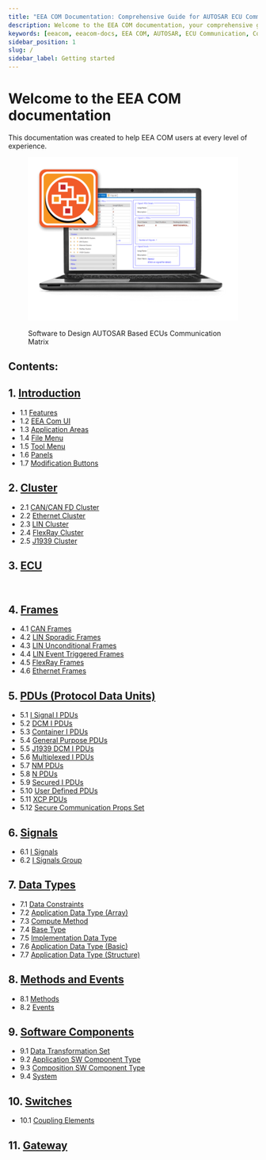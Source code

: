 ```yaml
---
title: "EEA COM Documentation: Comprehensive Guide for AUTOSAR ECU Communication Design"
description: Welcome to the EEA COM documentation, your comprehensive guide for designing AUTOSAR-based ECU communication matrices. This documentation caters to users of all experience levels, covering key features, user interface navigation, application areas, and detailed information on clusters, frames, protocol data units (PDUs), signals, data types, methods, events, and software components. Explore each section for in-depth insights and guidance on optimizing ECU communication. 
keywords: [eeacom, eeacom-docs, EEA COM, AUTOSAR, ECU Communication, Communication Matrix, Documentation, CAN Cluster, Ethernet Cluster, LIN Cluster, FlexRay Cluster, J1939, Protocol Data Units, Signals, Data Types, Software Components]
sidebar_position: 1
slug: /
sidebar_label: Getting started
---
```


# Welcome to the EEA COM documentation

This documentation was created to help EEA COM users at every level of experience.


<div class="text--center eeacom-img">

<figure>

![EEA COM documentation](./assets/eeacom-overview.png "EEA COM documentation")
<figcaption>Software to Design AUTOSAR Based ECUs Communication Matrix</figcaption>
</figure>
</div>

## Contents:

<!-- ## **[(1) Introduction and Overview](/introduction-and-overview/)** -->

<!-- <div> 

### [(1) Introduction](/sp/)
### [(2) #](/test/)
### [(3) #](/test/)
### [(4) #](/test/)
### [(5) #](/test/)

</div> -->

<div className="no-style-list">

## 1. [Introduction](/intro/)
- 1.1 [Features](/intro/#features)
- 1.2 [EEA Com UI](/intro/#eea-com-ui)
- 1.3 [Application Areas](/intro/#application-areas)
- 1.4 [File Menu](/intro/#file-menu)
- 1.5 [Tool Menu](/intro/#tool-menu)
- 1.6 [Panels](/intro/#panels)
- 1.7 [Modification Buttons](/intro/#modification-buttons)

## 2. [Cluster](/clusters/)
- 2.1 [CAN/CAN FD Cluster](/clusters/can-cluster/)
- 2.2 [Ethernet Cluster](/clusters/ethernet-cluster/)
- 2.3 [LIN Cluster](/clusters/lin-cluster/)
- 2.4 [FlexRay Cluster](/clusters/flexray-cluster/)
- 2.5 [J1939 Cluster](/clusters/j1939-cluster/)

## 3. [ECU](/ecu/)
<br/>

## 4. [Frames](/frames/)
- 4.1 [CAN Frames](/frames/can-frames/)
- 4.2 [LIN Sporadic Frames](/frames/lin-sporadic-frames/)
- 4.3 [LIN Unconditional Frames](/frames/lin-unconditional-frames/)
- 4.4 [LIN Event Triggered Frames](/frames/lin-event-triggered-frames/)
- 4.5 [FlexRay Frames](/frames/flexray-frames/)
- 4.6 [Ethernet Frames](/frames/ethernet-frames/)

## 5. [PDUs (Protocol Data Units)](/pdus/)
- 5.1 [I Signal I PDUs](pdus/signal-pdus/)
- 5.2 [DCM I PDUs](/pdus/dcm-pdus/)
- 5.3 [Container I PDUs](/pdus/container-pdus/)
- 5.4 [General Purpose PDUs](/pdus/general-purpose-pdus/)
- 5.5 [J1939 DCM I PDUs](/pdus/j1939-dcm-pdus/)
- 5.6 [Multiplexed I PDUs](/pdus/multiplexed-pdus/)
- 5.7 [NM PDUs](/pdus/nm-pdus/)
- 5.8 [N PDUs](/pdus/n-pdus/)
- 5.9 [Secured I PDUs](/pdus/secured-pdus/)
- 5.10 [User Defined PDUs](/pdus/user-defined-pdus/)
- 5.11 [XCP PDUs](/pdus/xcp-pdus/)
- 5.12 [Secure Communication Props Set](/pdus/secure-communication-props-set/)

## 6. [Signals](/signal/)
- 6.1 [I Signals](/signal/signals/)
- 6.2 [I Signals Group](/signal/signals-group/)

## 7. [Data Types](/data-types/)
- 7.1 [Data Constraints](/data-types/data-constraints/)
- 7.2 [Application Data Type (Array)](/data-types/application-data-type/)
- 7.3 [Compute Method](/data-types/compute-method/)
- 7.4 [Base Type](/data-types/base-type/)
- 7.5 [Implementation Data Type](/data-types/implementation-data-types/)
- 7.6 [Application Data Type (Basic)](/data-types/application-data-type-basic/)
- 7.7 [Application Data Type (Structure)](/data-types/application-data-type-structure/)

## 8. [Methods and Events](/methods-and-events/)
- 8.1 [Methods](/methods-and-events/#methods)
- 8.2 [Events](/methods-and-events/#events)

## 9. [Software Components](/software-components/)
- 9.1 [Data Transformation Set](/software-components/data-transformation-set/)
- 9.2 [Application SW Component Type](/software-components/application-sw-component-type/)
- 9.3 [Composition SW Component Type](/software-components/composition-sw-component-type/)
- 9.4 [System](/software-components/system/)

## 10. [Switches](/switches/)
- 10.1 [Coupling Elements](/switches/#coupling-elements)

## 11. [Gateway](/gateway/)
</div>